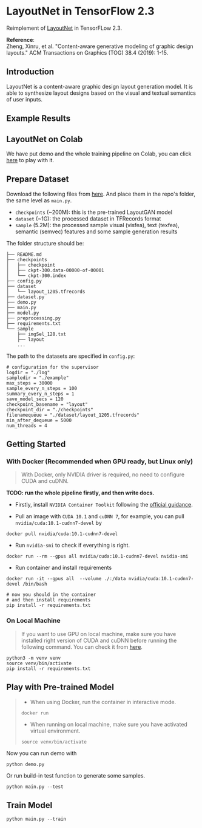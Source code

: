 # LayoutNet in TensorFlow 2.3  

Reimplement of [LayoutNet](https://xtqiao.com/projects/content_aware_layout/) in TensorFLow 2.3.  

**Reference**:  
Zheng, Xinru, et al. "Content-aware generative modeling of graphic design layouts." ACM Transactions on Graphics (TOG) 38.4 (2019): 1-15.

## Introduction  

LayoutNet is a content-aware graphic design layout generation model. It is able to synthesize layout designs based on the visual and textual semantics of user inputs.  

## Example Results  

## LayoutNet on Colab  

We have put demo and the whole training pipeline on Colab, you can click [here](https://colab.research.google.com/drive/1IUkqqyevxW-N8hnXMIpx8JcAotkcTX4O?usp=sharing) to play with it.  

## Prepare Dataset

Download the following files from [here](https://drive.google.com/drive/folders/1-4kCVyJneBnACnaDgUGs8J1MMS6WavQT?usp=sharing). And place them in the repo's folder, the same level as `main.py`.

- `checkpoints` (~200M): this is the pre-trained LayoutGAN model 
- `dataset` (~1G): the processed dataset in TFRecords format
- `sample` (5.2M): the processed sample visual (visfea), text (texfea), semantic (semvec) features and some sample generation results 

The folder structure should be:

```
├── README.md
├── checkpoints
│   ├── checkpoint
│   ├── ckpt-300.data-00000-of-00001
│   └── ckpt-300.index
├── config.py
├── dataset
│   └── layout_1205.tfrecords
├── dataset.py
├── demo.py
├── main.py
├── model.py
├── preprocessing.py
├── requirements.txt
└── sample
    ├── imgSel_128.txt
    ├── layout
    ...
```

The path to the datasets are specified in `config.py`:

```
# configuration for the supervisor
logdir = "./log"
sampledir = "./example"
max_steps = 30000
sample_every_n_steps = 100
summary_every_n_steps = 1
save_model_secs = 120
checkpoint_basename = "layout"
checkpoint_dir = "./checkpoints"
filenamequeue = "./dataset/layout_1205.tfrecords"
min_after_dequeue = 5000
num_threads = 4
```

## Getting Started  

### With Docker (Recommended when GPU ready, but Linux only)  

> With Docker, only NVIDIA driver is required, no need to configure CUDA and cuDNN.  

**TODO: run the whole pipeline firstly, and then write docs.**

- Firstly, install `NVIDIA Container Toolkit` following the [official guidance](https://docs.nvidia.com/datacenter/cloud-native/container-toolkit/install-guide.html#docker).  

- Pull an image with `CUDA 10.1` and `cuDNN 7`, for example, you can pull `nvidia/cuda:10.1-cudnn7-devel` by  

```shell
docker pull nvidia/cuda:10.1-cudnn7-devel
```

- Run `nvidia-smi` to check if everything is right.  

```shell
docker run --rm --gpus all nvidia/cuda:10.1-cudnn7-devel nvidia-smi
```

- Run container and install requirements

```shell
docker run -it --gpus all  --volume ./:/data nvidia/cuda:10.1-cudnn7-devel /bin/bash

# now you should in the container
# and then install requirements
pip install -r requirements.txt  
```

### On Local Machine  

> If you want to use GPU on local machine, make sure you have installed right version of CUDA and cuDNN before running the following command. You can check it from [here](https://www.tensorflow.org/install/source#build_the_package).  

```shell
python3 -m venv venv
source venv/bin/activate
pip install -r requirements.txt
```

## Play with Pre-trained Model  

> - When using Docker, run the container in interactive mode.  
>
> ```shell
> docker run 
> ```
>
> - When running on local machine, make sure you have activated virtual environment.  
>
> ```shell
> source venv/bin/activate
> ```

Now you can run demo with

```shell
python demo.py
```

Or run build-in test function to generate some samples.  

```shell
python main.py --test
```

## Train Model  

```shell
python main.py --train
```
